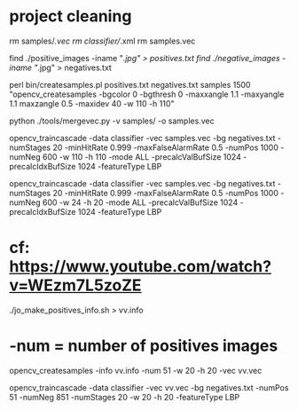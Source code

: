 
# project cleaning
rm samples/*.vec
rm classifier/*.xml
rm samples.vec

find ./positive_images -iname "*.jpg" > positives.txt
find ./negative_images -iname "*.jpg" > negatives.txt

perl bin/createsamples.pl positives.txt negatives.txt samples 1500 "opencv_createsamples -bgcolor 0 -bgthresh 0 -maxxangle 1.1 -maxyangle 1.1 maxzangle 0.5 -maxidev 40 -w 110 -h 110"

python ./tools/mergevec.py -v samples/ -o samples.vec

opencv_traincascade -data classifier -vec samples.vec -bg negatives.txt   -numStages 20 -minHitRate 0.999 -maxFalseAlarmRate 0.5 -numPos 1000 -numNeg 600 -w 110 -h 110 -mode ALL -precalcValBufSize 1024   -precalcIdxBufSize 1024 -featureType LBP

opencv_traincascade -data classifier -vec samples.vec -bg negatives.txt   -numStages 20 -minHitRate 0.999 -maxFalseAlarmRate 0.5 -numPos 1000 -numNeg 600 -w 24 -h 20  -mode ALL -precalcValBufSize 1024   -precalcIdxBufSize 1024 -featureType LBP

# cf: https://www.youtube.com/watch?v=WEzm7L5zoZE

./jo_make_positives_info.sh  > vv.info
# -num = number of positives images
opencv_createsamples -info vv.info -num 51 -w 20 -h 20 -vec vv.vec

opencv_traincascade -data classifier -vec vv.vec -bg negatives.txt -numPos 51 -numNeg 851 -numStages 20 -w 20 -h 20 -featureType LBP


